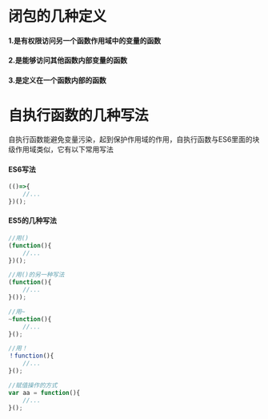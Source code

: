 # 闭包的几种定义
#### 1.是有权限访问另一个函数作用域中的变量的函数
#### 2.是能够访问其他函数内部变量的函数
#### 3.是定义在一个函数内部的函数

# 自执行函数的几种写法
自执行函数能避免变量污染，起到保护作用域的作用，自执行函数与ES6里面的块级作用域类似，它有以下常用写法
#### ES6写法
```javascript
(()=>{
    //...
})();
```
#### ES5的几种写法
```javascript
//用()
(function(){
    //...
})();

//用()的另一种写法
(function(){
    //...
}());

//用~
~function(){
    //...
}();

//用！
！function(){
    //...
}();

//赋值操作的方式
var aa = function(){
    //...
}();

```
